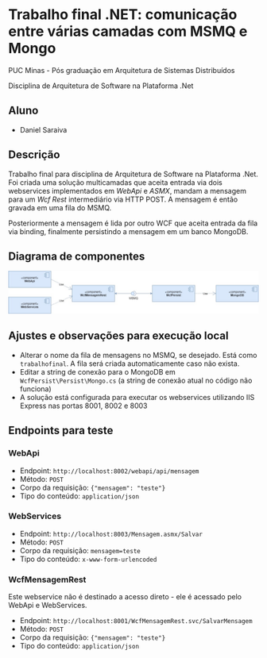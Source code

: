# Trabalho final .NET: comunicação entre várias camadas com MSMQ e Mongo

PUC Minas - Pós graduação em Arquitetura de Sistemas Distribuídos

Disciplina de Arquitetura de Software na Plataforma .Net

## Aluno

- Daniel Saraiva

## Descrição

Trabalho final para disciplina de Arquitetura de Software na Plataforma .Net. Foi criada uma solução
multicamadas que aceita entrada via dois webservices implementados em *WebApi* e *ASMX*, mandam a mensagem
para um *Wcf Rest* intermediário via HTTP POST. A mensagem é então gravada em uma fila do MSMQ.

Posteriormente a mensagem é lida por outro WCF que aceita entrada da fila via binding, finalmente
persistindo a mensagem em um banco MongoDB.

## Diagrama de componentes

![Diagrama de componentes](DiagramaComponentes.jpg)

## Ajustes e observações para execução local

- Alterar o nome da fila de mensagens no MSMQ, se desejado. Está como `trabalhofinal`. A fila será criada automaticamente caso não exista.
- Editar a string de conexão para o MongoDB em `WcfPersist\Persist\Mongo.cs` (a string de conexão atual no código não funciona)
- A solução está configurada para executar os webservices utilizando IIS Express nas portas 8001, 8002 e 8003

## Endpoints para teste

### WebApi

- Endpoint: `http://localhost:8002/webapi/api/mensagem`
- Método: `POST`
- Corpo da requisição: `{"mensagem": "teste"}`
- Tipo do conteúdo: `application/json`

### WebServices

- Endpoint: `http://localhost:8003/Mensagem.asmx/Salvar`
- Método: `POST`
- Corpo da requisição: `mensagem=teste`
- Tipo do conteúdo: `x-www-form-urlencoded`

### WcfMensagemRest

Este webservice não é destinado a acesso direto - ele é acessado pelo WebApi e WebServices.

- Endpoint: `http://localhost:8001/WcfMensagemRest.svc/SalvarMensagem`
- Método: `POST`
- Corpo da requisição: `{"mensagem": "teste"}`
- Tipo do conteúdo: `application/json`

